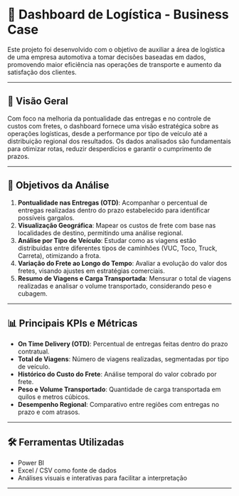 # 🚚 Dashboard de Logística - Business Case

Este projeto foi desenvolvido com o objetivo de auxiliar a área de logística de uma empresa automotiva a tomar decisões baseadas em dados, promovendo maior eficiência nas operações de transporte e aumento da satisfação dos clientes.

---

## 🧭 Visão Geral

Com foco na melhoria da pontualidade das entregas e no controle de custos com fretes, o dashboard fornece uma visão estratégica sobre as operações logísticas, desde a performance por tipo de veículo até a distribuição regional dos resultados. Os dados analisados são fundamentais para otimizar rotas, reduzir desperdícios e garantir o cumprimento de prazos.

---

## 🎯 Objetivos da Análise

1. **Pontualidade nas Entregas (OTD)**: Acompanhar o percentual de entregas realizadas dentro do prazo estabelecido para identificar possíveis gargalos.
2. **Visualização Geográfica**: Mapear os custos de frete com base nas localidades de destino, permitindo uma análise regional.
3. **Análise por Tipo de Veículo**: Estudar como as viagens estão distribuídas entre diferentes tipos de caminhões (VUC, Toco, Truck, Carreta), otimizando a frota.
4. **Variação do Frete ao Longo do Tempo**: Avaliar a evolução do valor dos fretes, visando ajustes em estratégias comerciais.
5. **Resumo de Viagens e Carga Transportada**: Mensurar o total de viagens realizadas e analisar o volume transportado, considerando peso e cubagem.

---

## 📊 Principais KPIs e Métricas

- **On Time Delivery (OTD)**: Percentual de entregas feitas dentro do prazo contratual.
- **Total de Viagens**: Número de viagens realizadas, segmentadas por tipo de veículo.
- **Histórico do Custo do Frete**: Análise temporal do valor cobrado por frete.
- **Peso e Volume Transportado**: Quantidade de carga transportada em quilos e metros cúbicos.
- **Desempenho Regional**: Comparativo entre regiões com entregas no prazo e com atrasos.

---

## 🛠️ Ferramentas Utilizadas

- Power BI
- Excel / CSV como fonte de dados
- Análises visuais e interativas para facilitar a interpretação

---
